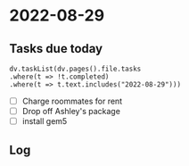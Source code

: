 # 2022-08-29
## Tasks due today
```dataviewjs
dv.taskList(dv.pages().file.tasks
.where(t => !t.completed)
.where(t => t.text.includes("2022-08-29")))
```
- [ ] Charge roommates for rent
- [ ] Drop off Ashley's package
- [ ] install gem5
## Log
